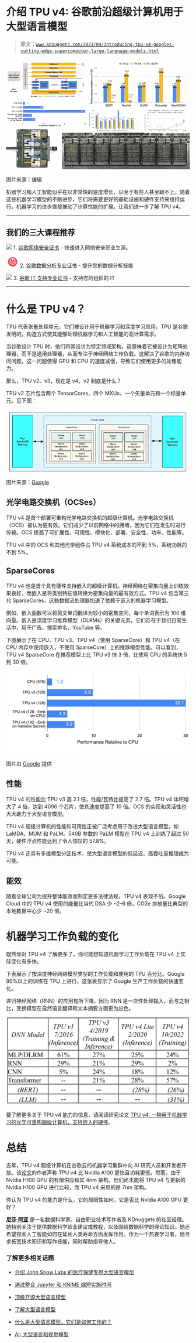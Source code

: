 # 介绍 TPU v4: 谷歌前沿超级计算机用于大型语言模型

> 原文：[`www.kdnuggets.com/2023/04/introducing-tpu-v4-googles-cutting-edge-supercomputer-large-language-models.html`](https://www.kdnuggets.com/2023/04/introducing-tpu-v4-googles-cutting-edge-supercomputer-large-language-models.html)

![介绍 TPU v4: 谷歌前沿超级计算机用于大型语言模型](img/0dad33ae6b45aeffa128995ae7739c43.png)

图片来源：编辑

机器学习和人工智能似乎在以非常快的速度增长，以至于有些人甚至跟不上。随着这些机器学习模型的不断进步，它们将需要更好的基础设施和硬件支持来维持运行。机器学习的进步直接推动了计算性能的扩展。让我们进一步了解 TPU v4。

* * *

## 我们的三大课程推荐

![](img/0244c01ba9267c002ef39d4907e0b8fb.png) 1\. [谷歌网络安全证书](https://www.kdnuggets.com/google-cybersecurity) - 快速进入网络安全职业生涯。

![](img/e225c49c3c91745821c8c0368bf04711.png) 2\. [谷歌数据分析专业证书](https://www.kdnuggets.com/google-data-analytics) - 提升您的数据分析技能

![](img/0244c01ba9267c002ef39d4907e0b8fb.png) 3\. [谷歌 IT 支持专业证书](https://www.kdnuggets.com/google-itsupport) - 支持您的组织的 IT

* * *

# 什么是 TPU v4？

TPU 代表张量处理单元，它们被设计用于机器学习和深度学习应用。TPU 是谷歌发明的，构造方式使其能够处理机器学习和人工智能的高计算需求。

当谷歌设计 TPU 时，他们将其设计为特定领域架构，这意味着它被设计为矩阵处理器，而不是通用处理器，从而专注于神经网络工作负载。这解决了谷歌的内存访问问题，这一问题使得 GPU 和 CPU 的速度减慢，导致它们使用更多的处理能力。

那么，TPU v2、v3，现在是 v4。v2 到底是什么？

TPU v2 芯片包含两个 TensorCores、四个 MXUs、一个矢量单元和一个标量单元。见下图：

![介绍 TPU v4: 谷歌前沿超级计算机用于大型语言模型](img/259c8fa83f027f061868b432cfacae63.png)

图片来源：[Google](https://cloud.google.com/tpu/docs/system-architecture-tpu-vm)

## 光学电路交换机（OCSes）

TPU v4 是首个部署可重构光学电路交换机的超级计算机。光学电路交换机（OCS）被认为更有效。它们减少了以前网络中的拥堵，因为它们在发生时进行传输。OCS 提高了可扩展性、可用性、模块化、部署、安全性、功率、性能等。

TPU v4 中的 OCS 和其他光学组件占 TPU v4 系统成本的不到 5%，系统功耗的不到 5%。

## SparseCores

TPU v4 也是首个具有硬件支持嵌入的超级计算机。神经网络在密集向量上训练效果良好，而嵌入是将类别特征值转换为密集向量的最有效方式。TPU v4 包含第三代 SparseCores，这些数据流处理器加速了依赖于嵌入的机器学习模型。

例如，嵌入函数可以将英文单词翻译为较小的密集空间，每个单词表示为 100 维向量。嵌入是深度学习推荐模型（DLRMs）的关键元素，它们存在于我们日常生活中，用于广告、搜索排名、YouTube 等。

下图展示了在 CPU、TPU v3、TPU v4（使用 SparseCore）和 TPU v4（在 CPU 内存中使用嵌入，不使用 SparseCore）上的推荐模型性能。可以看到，TPU v4 SparseCore 在推荐模型上比 TPU v3 快 3 倍，比使用 CPU 的系统快 5 到 30 倍。

![介绍 TPU v4：Google 的前沿超级计算机，用于大型语言模型](img/70bd04dcc3d9db52513a04d61349bb72.png)

图片由 [Google](https://cloud.google.com/blog/topics/systems/tpu-v4-enables-performance-energy-and-co2e-efficiency-gains) 提供

## 性能

TPU v4 的性能比 TPU v3 高 2.1 倍，性能/瓦特比提高了 2.7 倍。TPU v4 体积增大了 4 倍，达到 4096 个芯片，使其速度提高了 10 倍。OCS 的实现和灵活性也大大助力于大型语言模型。

TPU v4 超级计算机的性能和可用性正被广泛考虑用于改进大型语言模型，如 LaMDA、MUM 和 PaLM。540B 参数的 PaLM 模型在 TPU v4 上训练了超过 50 天，硬件浮点性能达到了令人惊叹的 57.8%。

TPU v4 还具有多维模型分区技术，使大型语言模型的低延迟、高吞吐量推理成为可能。

## 能效

随着全球公司为提升整体能效而制定更多法律法规，TPU v4 表现不俗。Google Cloud 中的 TPU v4 使用的能量比当代 DSA 少 ~2-6 倍，CO2e 排放量比典型的本地数据中心少 ~20 倍。

# 机器学习工作负载的变化

既然你对 TPU v4 了解更多了，你可能想知道机器学习工作负载在 TPU v4 上实际变化有多快。

下表展示了按深度神经网络模型类型的工作负载和使用的 TPU 百分比。Google 90%以上的训练在 TPU 上进行，这张表显示了 Google 生产工作负载的快速变化。

递归神经网络（RNN）的应用有所下降，因为 RNN 是一次性处理输入，而与之相比，变换模型在自然语言翻译和文本摘要方面更为出色。

![介绍 TPU v4: 谷歌前沿超级计算机用于大型语言模型](img/22ec13f5b8689ecfcfc1bbf86ee8bf38.png)

要了解更多关于 TPU v4 能力的信息，请阅读研究论文 [TPU v4: 一种用于机器学习的光学可重构超级计算机，支持嵌入的硬件](https://arxiv.org/pdf/2304.01433.pdf)。

# 总结

去年，TPU v4 超级计算机在谷歌云的机器学习集群中向 AI 研究人员和开发者开放。该[论文](https://arxiv.org/pdf/2304.01433.pdf)的作者声称 TPU v4 比 Nvidia A100 更快且功耗更低。然而，由于 Nvidia H100 GPU 的有限供应和其 4nm 架构，他们尚未能将 TPU v4 与更新的 Nvidia H100 GPU 进行比较，而 TPU v4 采用的是 7nm 架构。

你认为 TPU v4 的能力是什么，它的局限性如何，它是否比 Nvidia A100 GPU 更好？

**[尼莎·阿亚](https://www.linkedin.com/in/nisha-arya-ahmed/)** 是一名数据科学家、自由职业技术写作者及 KDnuggets 的社区经理。她特别关注于提供数据科学职业建议或教程，以及围绕数据科学的理论知识。她还希望探索人工智能如何在延长人类寿命方面发挥作用。作为一个热衷学习者，她寻求拓宽技术知识和写作技能，同时帮助指导他人。

### 了解更多相关话题

+   [介绍 John Snow Labs 的医疗保健专用大型语言模型](https://www.kdnuggets.com/2023/04/john-snow-introducing-healthcare-specific-large-language-models-john-snow-labs.html)

+   [通过整合 Jupyter 和 KNIME 缩短实施时间](https://www.kdnuggets.com/2021/12/cutting-implementation-time-integrating-jupyter-knime.html)

+   [顶级开源大型语言模型](https://www.kdnuggets.com/2022/09/john-snow-top-open-source-large-language-models.html)

+   [了解大型语言模型](https://www.kdnuggets.com/2023/03/learn-large-language-models.html)

+   [什么是大型语言模型，它们是如何工作的？](https://www.kdnuggets.com/2023/05/large-language-models-work.html)

+   [AI: 大型语言和视觉模型](https://www.kdnuggets.com/2023/06/ai-large-language-visual-models.html)
